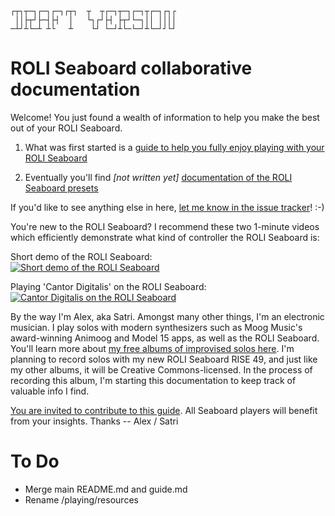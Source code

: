 ```
┌┬┐┬─┐┌─┐┌─┐┌┬┐  ┬  ┬┌─┐┬─┐┌─┐┬┌─┐┌┐┌
 ││├┬┘├─┤├┤  │   └┐┌┘├┤ ├┬┘└─┐││ ││││
─┴┘┴└─┴ ┴└   ┴    └┘ └─┘┴└─└─┘┴└─┘┘└┘
```

# ROLI Seaboard collaborative documentation

Welcome! You just found a wealth of information to help you make the best out of your ROLI Seaboard.

1. What was first started is a [guide to help you fully enjoy playing with your ROLI Seaboard](guide.md)

2. Eventually you'll find _[not written yet]_ [documentation of the ROLI Seaboard presets](/presets/)

If you'd like to see anything else in here, [let me know in the issue tracker](https://github.com/alexandreleroux/Seaboard/issues)! :-)

You're new to the ROLI Seaboard? I recommend these two 1-minute videos which efficiently demonstrate what kind of controller the ROLI Seaboard is:

Short demo of the ROLI Seaboard:<br>
[![Short demo of the ROLI Seaboard](https://img.youtube.com/vi/cMdNDyW0dos/0.jpg)](https://www.youtube.com/watch?v=cMdNDyW0dos)

Playing 'Cantor Digitalis' on the ROLI Seaboard:<br>
 [![Cantor Digitalis on the ROLI Seaboard](https://img.youtube.com/vi/mC4pmokMwRo/0.jpg)](https://www.youtube.com/watch?v=mC4pmokMwRo)

By the way I'm Alex, aka Satri. Amongst many other things, I'm an electronic musician. I play solos with modern synthesizers such as Moog Music's award-winning Animoog and Model 15 apps, as well as the ROLI Seaboard. You'll learn more about [my free albums of improvised solos here](http://animoog.org/satri).  I'm planning to record solos with my new ROLI Seaboard RISE 49, and just like my other albums, it will be Creative Commons-licensed. In the process of recording this album, I'm starting this documentation to keep track of valuable info I find.

[You are invited to contribute to this guide](/contribute.md). All Seaboard players will benefit from your insights. Thanks -- Alex / Satri

# To Do

* Merge main README.md and guide.md
* Rename /playing/resources
